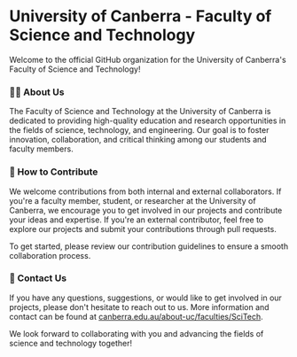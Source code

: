 # University of Canberra - Faculty of Science and Technology
Welcome to the official GitHub organization for the University of Canberra's Faculty of Science and Technology!

### 🙋‍♀️ About Us
The Faculty of Science and Technology at the University of Canberra is dedicated to providing high-quality education and research opportunities in the fields of science, technology, and engineering. Our goal is to foster innovation, collaboration, and critical thinking among our students and faculty members.

### 🌈 How to Contribute
We welcome contributions from both internal and external collaborators. If you're a faculty member, student, or researcher at the University of Canberra, we encourage you to get involved in our projects and contribute your ideas and expertise. If you're an external contributor, feel free to explore our projects and submit your contributions through pull requests.

To get started, please review our contribution guidelines to ensure a smooth collaboration process.

### 👋 Contact Us
If you have any questions, suggestions, or would like to get involved in our projects, please don't hesitate to reach out to us. More information and contact can be found at [canberra.edu.au/about-uc/faculties/SciTech](https://www.canberra.edu.au/about-uc/faculties/SciTech).

We look forward to collaborating with you and advancing the fields of science and technology together!
